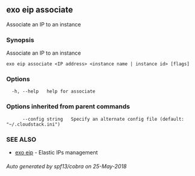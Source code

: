 ## exo eip associate

Associate an IP to an instance

### Synopsis

Associate an IP to an instance

```
exo eip associate <IP address> <instance name | instance id> [flags]
```

### Options

```
  -h, --help   help for associate
```

### Options inherited from parent commands

```
      --config string   Specify an alternate config file (default: "~/.cloudstack.ini")
```

### SEE ALSO

* [exo eip](exo_eip.md)	 - Elastic IPs management

###### Auto generated by spf13/cobra on 25-May-2018
